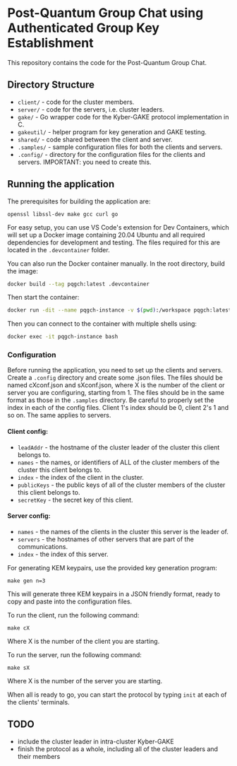 # Post-Quantum Group Chat using Authenticated Group Key Establishment

This repository contains the code for the Post-Quantum Group Chat.

## Directory Structure

- `client/` - code for the cluster members.
- `server/` - code for the servers, i.e. cluster leaders.
- `gake/` - Go wrapper code for the Kyber-GAKE protocol implementation in C.
- `gakeutil/` - helper program for key generation and GAKE testing.
- `shared/` - code shared between the client and server.
- `.samples/` - sample configuration files for both the clients and servers.
- `.config/` - directory for the configuration files for the clients and servers. IMPORTANT: you need to create this.

## Running the application

The prerequisites for building the application are:

```
openssl libssl-dev make gcc curl go
```

For easy setup, you can use VS Code's extension for Dev Containers, which will set up a Docker image containing 20.04 Ubuntu and all required dependencies for development and testing. The files required for this are located in the `.devcontainer` folder.

You can also run the Docker container manually. In the root directory, build the image:

```bash
docker build --tag pqgch:latest .devcontainer
```

Then start the container:

```bash
docker run -dit --name pqgch-instance -v $(pwd):/workspace pqgch:latest
```

Then you can connect to the container with multiple shells using:

```bash
docker exec -it pqgch-instance bash
```



### Configuration

Before running the application, you need to set up the clients and servers. Create a `.config` directory and create some .json files. The files should be named cXconf.json and sXconf.json, where X is the number of the client or server you are configuring, starting from 1. The files should be in the same format as those in the `.samples` directory. Be careful to properly set the index in each of the config files. Client 1's index should be 0, client 2's 1 and so on. The same applies to servers.

#### Client config:
- `leadAddr` - the hostname of the cluster leader of the cluster this client belongs to.
- `names` - the names, or identifiers of ALL of the cluster members of the cluster this client belongs to.
- `index` - the index of the client in the cluster.
- `publicKeys` - the public keys of all of the cluster members of the cluster this client belongs to.
- `secretKey` - the secret key of this client.

#### Server config:
- `names` - the names of the clients in the cluster this server is the leader of.
- `servers` - the hostnames of other servers that are part of the communications.
- `index` - the index of this server.

For generating KEM keypairs, use the provided key generation program:

```
make gen n=3
```

This will generate three KEM keypairs in a JSON friendly format, ready to copy and paste into the configuration files.


To run the client, run the following command:
```
make cX
```

Where X is the number of the client you are starting.

To run the server, run the following command:
```
make sX
```

Where X is the number of the server you are starting.

When all is ready to go, you can start the protocol by typing `init` at each of the clients' terminals.

## TODO
- include the cluster leader in intra-cluster Kyber-GAKE
- finish the protocol as a whole, including all of the cluster leaders and their members
